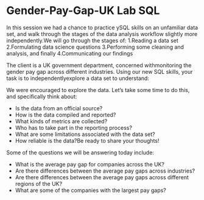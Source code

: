 # Gender-Pay-Gap-UK Lab SQL

In this session we had a chance to practice ySQL skills on an unfamiliar data set, and walk through the stages of the data analysis workflow slightly more independently.We will go through the stages of:
1.Reading a data set
2.Formulating data science questions
3.Performing some cleaning and analysis, and finally
4.Communicating our findings

The client is a UK government department, concerned withmonitoring the gender pay gap across different industries.
Using our new SQL skills, your task is to independentlyexplore a data set to understand:

We were encouraged to explore the data.
Let’s take some time to do this, and specifically think about:
- Is the data from an official source?
- How is the data compiled and reported?
- What kinds of metrics are collected?
- Who has to take part in the reporting process?
- What are some limitations associated with the data set?
- How reliable is the data?Be ready to share your thoughts!


Some of the questions we will be answering today include:
- What is the average pay gap for companies across the UK?
- Are there differences between the average pay gaps across industries?
- Are there differences between the average pay gaps across different regions of the UK?
- What are some of the companies with the largest pay gaps?
